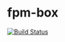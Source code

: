 fpm-box
=======

[![Build Status](https://travis-ci.org/hansode/fpm-box.png)](https://travis-ci.org/hansode/fpm-box)
